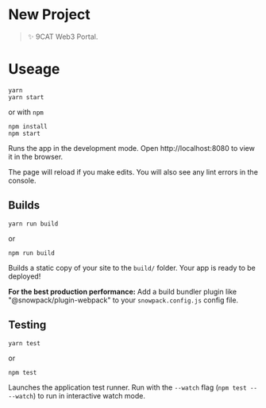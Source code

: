 # New Project

> ✨ 9CAT Web3 Portal.

# Useage

```
yarn
yarn start
```
or with `npm`
```
npm install
npm start
```
Runs the app in the development mode.
Open http://localhost:8080 to view it in the browser.

The page will reload if you make edits.
You will also see any lint errors in the console.

## Builds

```
yarn run build
```
or 
```
npm run build
```

Builds a static copy of your site to the `build/` folder.
Your app is ready to be deployed!

**For the best production performance:** Add a build bundler plugin like "@snowpack/plugin-webpack" to your `snowpack.config.js` config file.

## Testing

```
yarn test
```
or
```
npm test
```

Launches the application test runner.
Run with the `--watch` flag (`npm test -- --watch`) to run in interactive watch mode.
